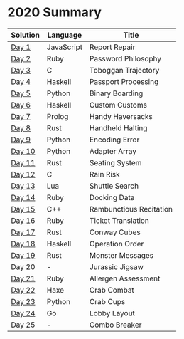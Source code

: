 # 2020 Summary

| Solution                     | Language   | Title                   |
| ---------------------------- | ---------- | ----------------------- |
| [Day 1](../2020/day_01.js)   | JavaScript | Report Repair           |
| [Day 2](../2020/day_02.rb)   | Ruby       | Password Philosophy     |
| [Day 3](../2020/day_03.c)    | C          | Toboggan Trajectory     |
| [Day 4](../2020/day_04.hs)   | Haskell    | Passport Processing     |
| [Day 5](../2020/day_05.py)   | Python     | Binary Boarding         |
| [Day 6](../2020/day_06.hs)   | Haskell    | Custom Customs          |
| [Day 7](../2020/day_07.pl)   | Prolog     | Handy Haversacks        |
| [Day 8](../2020/day_08.rs)   | Rust       | Handheld Halting        |
| [Day 9](../2020/day_09.py)   | Python     | Encoding Error          |
| [Day 10](../2020/day_10.py)  | Python     | Adapter Array           |
| [Day 11](../2020/day_11.rs)  | Rust       | Seating System          |
| [Day 12](../2020/day_12.c)   | C          | Rain Risk               |
| [Day 13](../2020/day_13.lua) | Lua        | Shuttle Search          |
| [Day 14](../2020/day_14.rb)  | Ruby       | Docking Data            |
| [Day 15](../2020/day_15.cpp) | C++        | Rambunctious Recitation |
| [Day 16](../2020/day_16.rb)  | Ruby       | Ticket Translation      |
| [Day 17](../2020/day_17.rs)  | Rust       | Conway Cubes            |
| [Day 18](../2020/day_18.hs)  | Haskell    | Operation Order         |
| [Day 19](../2020/day_19.rs)  | Rust       | Monster Messages        |
|  Day 20                      | -          | Jurassic Jigsaw         |
| [Day 21](../2020/day_21.rb)  | Ruby       | Allergen Assessment     |
| [Day 22](../2020/day_22.hx)  | Haxe       | Crab Combat             |
| [Day 23](../2020/day_23.py)  | Python     | Crab Cups               |
| [Day 24](../2020/day_24.go)  | Go         | Lobby Layout            |
|  Day 25                      | -          | Combo Breaker           |
